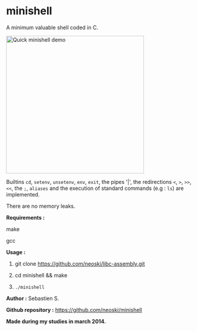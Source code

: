 # minishell
A minimum valuable shell coded in C. 

<img alt="Quick minishell demo" src="https://thumbs.gfycat.com/DisguisedFrighteningDairycow-size_restricted.gif" height="370px"/>

Builtins `cd`, `setenv`, `unsetenv`, `env`, `exit`, the pipes '|',
the redirections `<`, `>`, `>>`, `<<`, the `;`, `aliases` 
and the execution of standard commands (e.g : `ls`) are implemented.

There are no memory leaks.

**Requirements :**

make

gcc

**Usage :**

1. git clone https://github.com/neoski/libc-assembly.git

2. cd minishell && make

3. `./minishell`

**Author :** Sebastien S. 

**Github repository :** https://github.com/neoski/minishell

**Made during my studies in march 2014.**
